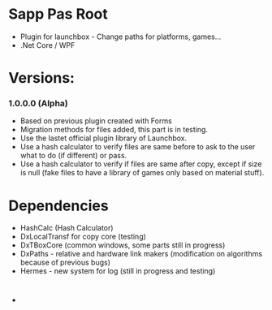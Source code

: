# Sapp Pas Root
- Plugin for launchbox - Change paths for platforms, games...
- .Net Core / WPF 

# Versions:
### 1.0.0.0 (Alpha)
- Based on previous plugin created with Forms
- Migration methods for files added, this part is in testing.
- Use the lastet official plugin library of Launchbox.
- Use a hash calculator to verify files are same before to ask to the user what to do (if different) or pass.
- Use a hash calculator to verify if files are same after copy, except if size is null (fake files to have a library of games only based on material stuff).

# Dependencies
- HashCalc (Hash Calculator)
- DxLocalTransf for copy core (testing) 
- DxTBoxCore (common windows, some parts still in progress)
- DxPaths - relative and hardware link makers (modification on algorithms because of previous bugs)
- Hermes - new system for log (still in progress and testing)

#
- 
